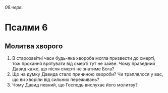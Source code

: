 
_06.черв._

# Псалми 6

## Молитва хворого
1. В старозавітні часи будь-яка хвороба могла призвести до смерті, тож прохання врятувати від смерті тут не зайве. Чому праведний Давид каже, що після смерті не знатиме Бога?
2. Що на думку Давида стало причиною хвороби? Чи траплялося у вас, що ви хворіли від сильних переживань?
3. Чому Давид певний, що Господь вислухає його молитву?

